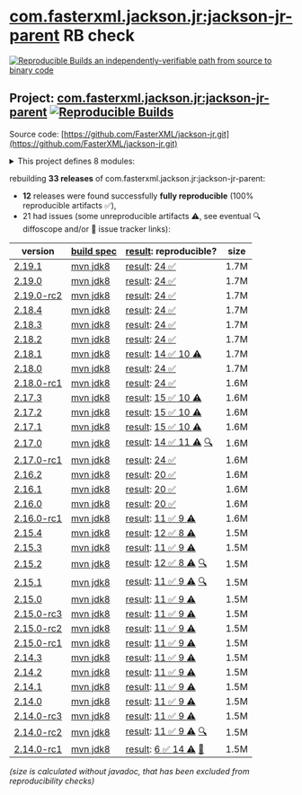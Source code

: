 [com.fasterxml.jackson.jr:jackson-jr-parent](https://central.sonatype.com/artifact/com.fasterxml.jackson.jr/jackson-jr-parent/versions) RB check
=======

[![Reproducible Builds](https://reproducible-builds.org/images/logos/rb.svg) an independently-verifiable path from source to binary code](https://reproducible-builds.org/)

## Project: [com.fasterxml.jackson.jr:jackson-jr-parent](https://central.sonatype.com/artifact/com.fasterxml.jackson.jr/jackson-jr-parent/versions) [![Reproducible Builds](https://img.shields.io/endpoint?url=https://raw.githubusercontent.com/jvm-repo-rebuild/reproducible-central/master/content/com/fasterxml/jackson/jr/badge.json)](https://github.com/jvm-repo-rebuild/reproducible-central/blob/master/content/com/fasterxml/jackson/jr/README.md)

Source code: [https://github.com/FasterXML/jackson-jr.git](https://github.com/FasterXML/jackson-jr.git)

<details><summary>This project defines 8 modules:</summary>

* [com.fasterxml.jackson.jr:jackson-jr-all](https://central.sonatype.com/artifact/com.fasterxml.jackson.jr/jackson-jr-all/overview)
* [com.fasterxml.jackson.jr:jackson-jr-annotation-support](https://central.sonatype.com/artifact/com.fasterxml.jackson.jr/jackson-jr-annotation-support/overview)
* [com.fasterxml.jackson.jr:jackson-jr-extension-javatime](https://central.sonatype.com/artifact/com.fasterxml.jackson.jr/jackson-jr-extension-javatime/overview)
* [com.fasterxml.jackson.jr:jackson-jr-objects](https://central.sonatype.com/artifact/com.fasterxml.jackson.jr/jackson-jr-objects/overview)
* [com.fasterxml.jackson.jr:jackson-jr-parent](https://central.sonatype.com/artifact/com.fasterxml.jackson.jr/jackson-jr-parent/overview)
* [com.fasterxml.jackson.jr:jackson-jr-retrofit2](https://central.sonatype.com/artifact/com.fasterxml.jackson.jr/jackson-jr-retrofit2/overview)
* [com.fasterxml.jackson.jr:jackson-jr-stree](https://central.sonatype.com/artifact/com.fasterxml.jackson.jr/jackson-jr-stree/overview)
* [com.fasterxml.jackson.jr:jackson-jr-test-module](https://central.sonatype.com/artifact/com.fasterxml.jackson.jr/jackson-jr-test-module/overview)
</details>

rebuilding **33 releases** of com.fasterxml.jackson.jr:jackson-jr-parent:
- **12** releases were found successfully **fully reproducible** (100% reproducible artifacts :white_check_mark:),
- 21 had issues (some unreproducible artifacts :warning:, see eventual :mag: diffoscope and/or :memo: issue tracker links):

| version | [build spec](/BUILDSPEC.md) | [result](https://reproducible-builds.org/docs/jvm/): reproducible? | size |
| -- | --------- | ------ | -- |
| [2.19.1](https://central.sonatype.com/artifact/com.fasterxml.jackson.jr/jackson-jr-parent/2.19.1/pom) | [mvn jdk8](jackson-jr-2.19.1.buildspec) | [result](jackson-jr-parent-2.19.1.buildinfo): [24 :white_check_mark: ](jackson-jr-parent-2.19.1.buildcompare) | 1.7M |
| [2.19.0](https://central.sonatype.com/artifact/com.fasterxml.jackson.jr/jackson-jr-parent/2.19.0/pom) | [mvn jdk8](jackson-jr-2.19.0.buildspec) | [result](jackson-jr-parent-2.19.0.buildinfo): [24 :white_check_mark: ](jackson-jr-parent-2.19.0.buildcompare) | 1.7M |
| [2.19.0-rc2](https://central.sonatype.com/artifact/com.fasterxml.jackson.jr/jackson-jr-parent/2.19.0-rc2/pom) | [mvn jdk8](jackson-jr-2.19.0-rc2.buildspec) | [result](jackson-jr-parent-2.19.0-rc2.buildinfo): [24 :white_check_mark: ](jackson-jr-parent-2.19.0-rc2.buildcompare) | 1.7M |
| [2.18.4](https://central.sonatype.com/artifact/com.fasterxml.jackson.jr/jackson-jr-parent/2.18.4/pom) | [mvn jdk8](jackson-jr-2.18.4.buildspec) | [result](jackson-jr-parent-2.18.4.buildinfo): [24 :white_check_mark: ](jackson-jr-parent-2.18.4.buildcompare) | 1.7M |
| [2.18.3](https://central.sonatype.com/artifact/com.fasterxml.jackson.jr/jackson-jr-parent/2.18.3/pom) | [mvn jdk8](jackson-jr-2.18.3.buildspec) | [result](jackson-jr-parent-2.18.3.buildinfo): [24 :white_check_mark: ](jackson-jr-parent-2.18.3.buildcompare) | 1.7M |
| [2.18.2](https://central.sonatype.com/artifact/com.fasterxml.jackson.jr/jackson-jr-parent/2.18.2/pom) | [mvn jdk8](jackson-jr-2.18.2.buildspec) | [result](jackson-jr-parent-2.18.2.buildinfo): [24 :white_check_mark: ](jackson-jr-parent-2.18.2.buildcompare) | 1.7M |
| [2.18.1](https://central.sonatype.com/artifact/com.fasterxml.jackson.jr/jackson-jr-parent/2.18.1/pom) | [mvn jdk8](jackson-jr-2.18.1.buildspec) | [result](jackson-jr-parent-2.18.1.buildinfo): [14 :white_check_mark:  10 :warning:](jackson-jr-parent-2.18.1.buildcompare) | 1.7M |
| [2.18.0](https://central.sonatype.com/artifact/com.fasterxml.jackson.jr/jackson-jr-parent/2.18.0/pom) | [mvn jdk8](jackson-jr-2.18.0.buildspec) | [result](jackson-jr-parent-2.18.0.buildinfo): [24 :white_check_mark: ](jackson-jr-parent-2.18.0.buildcompare) | 1.7M |
| [2.18.0-rc1](https://central.sonatype.com/artifact/com.fasterxml.jackson.jr/jackson-jr-parent/2.18.0-rc1/pom) | [mvn jdk8](jackson-jr-2.18.0-rc1.buildspec) | [result](jackson-jr-parent-2.18.0-rc1.buildinfo): [24 :white_check_mark: ](jackson-jr-parent-2.18.0-rc1.buildcompare) | 1.6M |
| [2.17.3](https://central.sonatype.com/artifact/com.fasterxml.jackson.jr/jackson-jr-parent/2.17.3/pom) | [mvn jdk8](jackson-jr-2.17.3.buildspec) | [result](jackson-jr-parent-2.17.3.buildinfo): [15 :white_check_mark:  10 :warning:](jackson-jr-parent-2.17.3.buildcompare) | 1.6M |
| [2.17.2](https://central.sonatype.com/artifact/com.fasterxml.jackson.jr/jackson-jr-parent/2.17.2/pom) | [mvn jdk8](jackson-jr-2.17.2.buildspec) | [result](jackson-jr-parent-2.17.2.buildinfo): [15 :white_check_mark:  10 :warning:](jackson-jr-parent-2.17.2.buildcompare) | 1.6M |
| [2.17.1](https://central.sonatype.com/artifact/com.fasterxml.jackson.jr/jackson-jr-parent/2.17.1/pom) | [mvn jdk8](jackson-jr-2.17.1.buildspec) | [result](jackson-jr-parent-2.17.1.buildinfo): [15 :white_check_mark:  10 :warning:](jackson-jr-parent-2.17.1.buildcompare) | 1.6M |
| [2.17.0](https://central.sonatype.com/artifact/com.fasterxml.jackson.jr/jackson-jr-parent/2.17.0/pom) | [mvn jdk8](jackson-jr-2.17.0.buildspec) | [result](jackson-jr-parent-2.17.0.buildinfo): [14 :white_check_mark:  11 :warning:](jackson-jr-parent-2.17.0.buildcompare) [:mag:](jackson-jr-parent-2.17.0.diffoscope) | 1.6M |
| [2.17.0-rc1](https://central.sonatype.com/artifact/com.fasterxml.jackson.jr/jackson-jr-parent/2.17.0-rc1/pom) | [mvn jdk8](jackson-jr-2.17.0-rc1.buildspec) | [result](jackson-jr-parent-2.17.0-rc1.buildinfo): [24 :white_check_mark: ](jackson-jr-parent-2.17.0-rc1.buildcompare) | 1.6M |
| [2.16.2](https://central.sonatype.com/artifact/com.fasterxml.jackson.jr/jackson-jr-parent/2.16.2/pom) | [mvn jdk8](jackson-jr-2.16.2.buildspec) | [result](jackson-jr-parent-2.16.2.buildinfo): [20 :white_check_mark: ](jackson-jr-parent-2.16.2.buildcompare) | 1.6M |
| [2.16.1](https://central.sonatype.com/artifact/com.fasterxml.jackson.jr/jackson-jr-parent/2.16.1/pom) | [mvn jdk8](jackson-jr-2.16.1.buildspec) | [result](jackson-jr-parent-2.16.1.buildinfo): [20 :white_check_mark: ](jackson-jr-parent-2.16.1.buildcompare) | 1.6M |
| [2.16.0](https://central.sonatype.com/artifact/com.fasterxml.jackson.jr/jackson-jr-parent/2.16.0/pom) | [mvn jdk8](jackson-jr-2.16.0.buildspec) | [result](jackson-jr-parent-2.16.0.buildinfo): [20 :white_check_mark: ](jackson-jr-parent-2.16.0.buildcompare) | 1.6M |
| [2.16.0-rc1](https://central.sonatype.com/artifact/com.fasterxml.jackson.jr/jackson-jr-parent/2.16.0-rc1/pom) | [mvn jdk8](jackson-jr-2.16.0-rc1.buildspec) | [result](jackson-jr-parent-2.16.0-rc1.buildinfo): [11 :white_check_mark:  9 :warning:](jackson-jr-parent-2.16.0-rc1.buildcompare) | 1.6M |
| [2.15.4](https://central.sonatype.com/artifact/com.fasterxml.jackson.jr/jackson-jr-parent/2.15.4/pom) | [mvn jdk8](jackson-jr-2.15.4.buildspec) | [result](jackson-jr-parent-2.15.4.buildinfo): [12 :white_check_mark:  8 :warning:](jackson-jr-parent-2.15.4.buildcompare) | 1.5M |
| [2.15.3](https://central.sonatype.com/artifact/com.fasterxml.jackson.jr/jackson-jr-parent/2.15.3/pom) | [mvn jdk8](jackson-jr-2.15.3.buildspec) | [result](jackson-jr-parent-2.15.3.buildinfo): [11 :white_check_mark:  9 :warning:](jackson-jr-parent-2.15.3.buildcompare) | 1.5M |
| [2.15.2](https://central.sonatype.com/artifact/com.fasterxml.jackson.jr/jackson-jr-parent/2.15.2/pom) | [mvn jdk8](jackson-jr-2.15.2.buildspec) | [result](jackson-jr-parent-2.15.2.buildinfo): [12 :white_check_mark:  8 :warning:](jackson-jr-parent-2.15.2.buildcompare) [:mag:](jackson-jr-parent-2.15.2.diffoscope) | 1.5M |
| [2.15.1](https://central.sonatype.com/artifact/com.fasterxml.jackson.jr/jackson-jr-parent/2.15.1/pom) | [mvn jdk8](jackson-jr-2.15.1.buildspec) | [result](jackson-jr-parent-2.15.1.buildinfo): [11 :white_check_mark:  9 :warning:](jackson-jr-parent-2.15.1.buildcompare) [:mag:](jackson-jr-parent-2.15.1.diffoscope) | 1.5M |
| [2.15.0](https://central.sonatype.com/artifact/com.fasterxml.jackson.jr/jackson-jr-parent/2.15.0/pom) | [mvn jdk8](jackson-jr-2.15.0.buildspec) | [result](jackson-jr-parent-2.15.0.buildinfo): [11 :white_check_mark:  9 :warning:](jackson-jr-parent-2.15.0.buildcompare) | 1.5M |
| [2.15.0-rc3](https://central.sonatype.com/artifact/com.fasterxml.jackson.jr/jackson-jr-parent/2.15.0-rc3/pom) | [mvn jdk8](jackson-jr-2.15.0-rc3.buildspec) | [result](jackson-jr-parent-2.15.0-rc3.buildinfo): [11 :white_check_mark:  9 :warning:](jackson-jr-parent-2.15.0-rc3.buildcompare) | 1.5M |
| [2.15.0-rc2](https://central.sonatype.com/artifact/com.fasterxml.jackson.jr/jackson-jr-parent/2.15.0-rc2/pom) | [mvn jdk8](jackson-jr-2.15.0-rc2.buildspec) | [result](jackson-jr-parent-2.15.0-rc2.buildinfo): [11 :white_check_mark:  9 :warning:](jackson-jr-parent-2.15.0-rc2.buildcompare) | 1.5M |
| [2.15.0-rc1](https://central.sonatype.com/artifact/com.fasterxml.jackson.jr/jackson-jr-parent/2.15.0-rc1/pom) | [mvn jdk8](jackson-jr-2.15.0-rc1.buildspec) | [result](jackson-jr-parent-2.15.0-rc1.buildinfo): [11 :white_check_mark:  9 :warning:](jackson-jr-parent-2.15.0-rc1.buildcompare) | 1.5M |
| [2.14.3](https://central.sonatype.com/artifact/com.fasterxml.jackson.jr/jackson-jr-parent/2.14.3/pom) | [mvn jdk8](jackson-jr-2.14.3.buildspec) | [result](jackson-jr-parent-2.14.3.buildinfo): [11 :white_check_mark:  9 :warning:](jackson-jr-parent-2.14.3.buildcompare) | 1.5M |
| [2.14.2](https://central.sonatype.com/artifact/com.fasterxml.jackson.jr/jackson-jr-parent/2.14.2/pom) | [mvn jdk8](jackson-jr-2.14.2.buildspec) | [result](jackson-jr-parent-2.14.2.buildinfo): [11 :white_check_mark:  9 :warning:](jackson-jr-parent-2.14.2.buildcompare) | 1.5M |
| [2.14.1](https://central.sonatype.com/artifact/com.fasterxml.jackson.jr/jackson-jr-parent/2.14.1/pom) | [mvn jdk8](jackson-jr-2.14.1.buildspec) | [result](jackson-jr-parent-2.14.1.buildinfo): [11 :white_check_mark:  9 :warning:](jackson-jr-parent-2.14.1.buildcompare) | 1.5M |
| [2.14.0](https://central.sonatype.com/artifact/com.fasterxml.jackson.jr/jackson-jr-parent/2.14.0/pom) | [mvn jdk8](jackson-jr-2.14.0.buildspec) | [result](jackson-jr-parent-2.14.0.buildinfo): [11 :white_check_mark:  9 :warning:](jackson-jr-parent-2.14.0.buildcompare) | 1.5M |
| [2.14.0-rc3](https://central.sonatype.com/artifact/com.fasterxml.jackson.jr/jackson-jr-parent/2.14.0-rc3/pom) | [mvn jdk8](jackson-jr-2.14.0-rc3.buildspec) | [result](jackson-jr-parent-2.14.0-rc3.buildinfo): [11 :white_check_mark:  9 :warning:](jackson-jr-parent-2.14.0-rc3.buildcompare) | 1.5M |
| [2.14.0-rc2](https://central.sonatype.com/artifact/com.fasterxml.jackson.jr/jackson-jr-parent/2.14.0-rc2/pom) | [mvn jdk8](jackson-jr-2.14.0-rc2.buildspec) | [result](jackson-jr-parent-2.14.0-rc2.buildinfo): [11 :white_check_mark:  9 :warning:](jackson-jr-parent-2.14.0-rc2.buildcompare) [:mag:](jackson-jr-parent-2.14.0-rc2.diffoscope) | 1.5M |
| [2.14.0-rc1](https://central.sonatype.com/artifact/com.fasterxml.jackson.jr/jackson-jr-parent/2.14.0-rc1/pom) | [mvn jdk8](jackson-jr-2.14.0-rc1.buildspec) | [result](jackson-jr-parent-2.14.0-rc1.buildinfo): [6 :white_check_mark:  14 :warning:](jackson-jr-parent-2.14.0-rc1.buildcompare) [:memo:](https://github.com/FasterXML/oss-parent/pull/55) | 1.5M |

<i>(size is calculated without javadoc, that has been excluded from reproducibility checks)</i>
